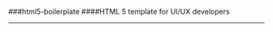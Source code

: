 ###html5-boilerplate
####HTML 5 template for UI/UX developers

-------------------------------------
